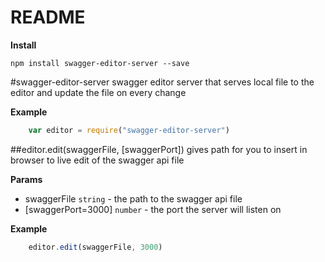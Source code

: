 # README #

**Install**

    npm install swagger-editor-server --save

<a name="module_swagger-editor-server"></a>
#swagger-editor-server
swagger editor server that serves local file to the editor and update the file on every change

**Example**  
```javascript
    var editor = require("swagger-editor-server")
```

<a name="module_swagger-editor-server.edit"></a>
##editor.edit(swaggerFile, [swaggerPort])
gives path for you to insert in browser to live edit of the swagger api file

**Params**

- swaggerFile `string` - the path to the swagger api file  
- \[swaggerPort=3000\] `number` - the port the server will listen on  

**Example**  
```javascript    editor.edit(swaggerFile, 3000)```


